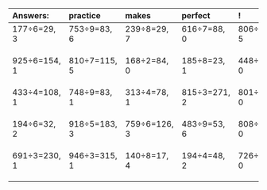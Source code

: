 | Answers: | practice | makes | perfect | ! |
| :--- | :--- | :--- | :--- | :--- |
| 177÷6=29, 3 | 753÷9=83, 6 | 239÷8=29, 7 | 616÷7=88, 0 | 806÷9=89, 5 | 
|   |   |   |   |   | 
|   |   |   |   |   | 
|   |   |   |   |   | 
| 925÷6=154, 1 | 810÷7=115, 5 | 168÷2=84, 0 | 185÷8=23, 1 | 448÷7=64, 0 | 
|   |   |   |   |   | 
|   |   |   |   |   | 
|   |   |   |   |   | 
| 433÷4=108, 1 | 748÷9=83, 1 | 313÷4=78, 1 | 815÷3=271, 2 | 801÷9=89, 0 | 
|   |   |   |   |   | 
|   |   |   |   |   | 
|   |   |   |   |   | 
| 194÷6=32, 2 | 918÷5=183, 3 | 759÷6=126, 3 | 483÷9=53, 6 | 808÷8=101, 0 | 
|   |   |   |   |   | 
|   |   |   |   |   | 
|   |   |   |   |   | 
| 691÷3=230, 1 | 946÷3=315, 1 | 140÷8=17, 4 | 194÷4=48, 2 | 726÷6=121, 0 | 
|   |   |   |   |   | 
|   |   |   |   |   | 
|   |   |   |   |   | 
